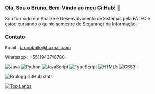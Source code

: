 ### Olá, Sou o Bruno, Bem-Vindo ao meu GitHub! 👋

Sou formado em Análise e Desenvolvimento de Sistemas pela FATEC e estou cursando o quinto semestre de Segurança da Informação.

### Contato

Email : brunobailo@hotmail.com

Whatsapp : +5511943748780

![Java](https://img.shields.io/badge/java-%23ED8B00.svg?style=for-the-badge&logo=openjdk&logoColor=white)
![Python](https://img.shields.io/badge/python-3670A0?style=for-the-badge&logo=python&logoColor=ffdd54)
![JavaScript](https://img.shields.io/badge/javascript-%23323330.svg?style=for-the-badge&logo=javascript&logoColor=%23F7DF1E)
![TypeScript](https://img.shields.io/badge/TypeScript-3178C6?style=for-the-badge&logo=typescript&logoColor=white)
![HTML5](https://img.shields.io/badge/html5-%23E34F26.svg?style=for-the-badge&logo=html5&logoColor=white)
![CSS3](https://img.shields.io/badge/css3-%231572B6.svg?style=for-the-badge&logo=css3&logoColor=white)

![Brulogg GitHub stats](https://github-readme-stats.vercel.app/api?username=Brulogg&theme=highcontrast&show_icons=true&count_private=true)

[![Top Langs](https://github-readme-stats.vercel.app/api/top-langs/?username=Brulogg&layout=compact&theme=dark&langs_count=10)](https://github.com/anuraghazra/github-readme-stats)
